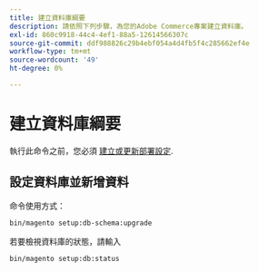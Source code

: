 ```yaml
---
title: 建立資料庫綱要
description: 請依照下列步驟，為您的Adobe Commerce專案建立資料庫。
exl-id: 860c9918-44c4-4ef1-88a5-12614566307c
source-git-commit: ddf988826c29b4ebf054a4d4fb5f4c285662ef4e
workflow-type: tm+mt
source-wordcount: '49'
ht-degree: 0%

---
```


# 建立資料庫綱要

執行此命令之前，您必須 [建立或更新部署設定](deployment.md).

## 設定資料庫並新增資料

命令使用方式：

```bash
bin/magento setup:db-schema:upgrade
```

若要檢視資料庫的狀態，請輸入

```bash
bin/magento setup:db:status
```
